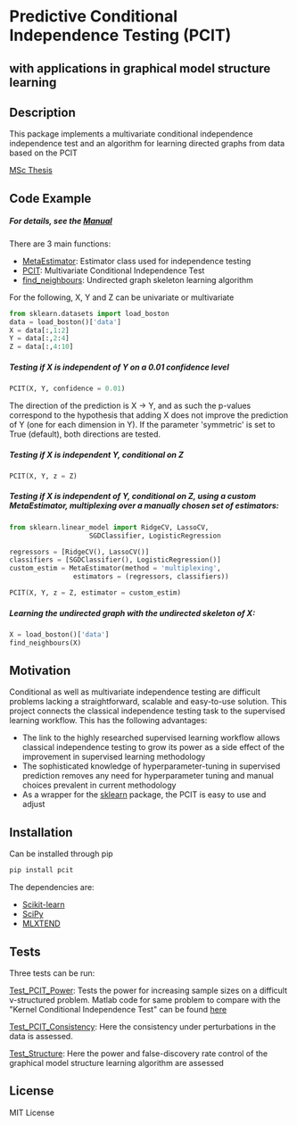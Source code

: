 # Predictive Conditional Independence Testing (PCIT)
## with applications in graphical model structure learning

## Description

This package implements a multivariate conditional independence independence test and an algorithm for learning directed graphs from data based on the PCIT

[MSc Thesis](https://github.com/SamBurkart/pcit/blob/master/MSc_Project.pdf)

## Code Example
##### For details, see the [Manual](https://samburkart.github.io/pcit-manual/)

There are 3 main functions:
- [MetaEstimator](https://github.com/SamBurkart/pcit/blob/master/pcit/MetaEstimator.py): Estimator class used for independence testing
- [PCIT](https://github.com/SamBurkart/pcit/blob/master/pcit/IndependenceTest.py): Multivariate Conditional Independence Test
- [find_neighbours](https://github.com/SamBurkart/pcit/blob/master/pcit/StructureEstimation.py): Undirected graph skeleton learning algorithm


For the following, X, Y and Z can be univariate or multivariate

```python
from sklearn.datasets import load_boston
data = load_boston()['data']
X = data[:,1:2]
Y = data[:,2:4]
Z = data[:,4:10]
```

##### Testing if X is independent of Y on a 0.01 confidence level

```python
PCIT(X, Y, confidence = 0.01)
```

The direction of the prediction is X -> Y, and as such the p-values correspond to the hypothesis that adding X does not improve the prediction of Y (one for each dimension in Y). If the parameter 'symmetric' is set to True (default), both directions are tested.
 
##### Testing if X is independent Y, conditional on Z
```python
PCIT(X, Y, z = Z)
```

##### Testing if X is independent of Y, conditional on Z, using a custom MetaEstimator, multiplexing over a manually chosen set of estimators:

```python
from sklearn.linear_model import RidgeCV, LassoCV,
                    SGDClassifier, LogisticRegression

regressors = [RidgeCV(), LassoCV()]
classifiers = [SGDClassifier(), LogisticRegression()]
custom_estim = MetaEstimator(method = 'multiplexing',
                estimators = (regressors, classifiers))

PCIT(X, Y, z = Z, estimator = custom_estim)
```

##### Learning the undirected graph with the undirected skeleton of X:

```python
X = load_boston()['data']
find_neighbours(X)
```

## Motivation

Conditional as well as multivariate independence testing are difficult problems lacking a straightforward, scalable and easy-to-use solution. This project connects the classical independence testing task to the supervised learning workflow. This has the following advantages:
- The link to the highly researched supervised learning workflow allows classical independence testing to grow its power as a side effect of the improvement in supervised learning methodology
- The sophisticated knowledge of hyperparameter-tuning in supervised prediction removes any need for hyperparameter tuning and manual choices prevalent in current methodology
- As a wrapper for the [sklearn](http://scikit-learn.org/stable/) package, the PCIT is easy to use and adjust

## Installation
Can be installed through pip

```python
pip install pcit
```

The dependencies are:
- [Scikit-learn](http://scikit-learn.org/stable/)
- [SciPy](https://scipy.org/)
- [MLXTEND](https://github.com/rasbt/mlxtend)

## Tests
Three tests can be run:

[Test_PCIT_Power](https://github.com/SamBurkart/pcit/blob/master/Tests/Test_PCIT_Power.py): Tests the power for increasing sample sizes on a difficult v-structured problem. Matlab code for same problem to compare with the "Kernel Conditional Independence Test" can be found [here](https://github.com/SamBurkart/pcit/blob/master/further/Test_KCIT_Power.m)

[Test_PCIT_Consistency](https://github.com/SamBurkart/pcit/blob/master/Tests/Test_PCIT_Consistency.py): Here the consistency under perturbations in the data is assessed.

[Test_Structure](https://github.com/SamBurkart/pcit/blob/master/Tests/Test_Structure.py): Here the power and false-discovery rate control of the graphical model structure learning algorithm are assessed

## License

MIT License